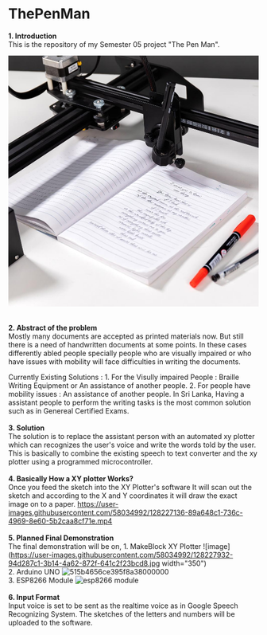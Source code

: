 # ThePenMan
<b> 1. Introduction</b> <br>
   This is the repository of my Semester 05 project "The Pen Man". 
   <p align="center">
   <img src="https://github.com/soujanyalohanathen/ThePenMan/blob/main/Imgs/plotter%20writing.jpg" width="auto">
   </p>
   <br>
<b> 2. Abstract of the problem </b> <br>
   Mostly many documents are accepted as printed materials now. But still there is a need of handwritten documents at some points. In these cases differently abled people specially people who are visually impaired or who have issues with mobility will face difficulties in writing the documents.
   
   Currently Existing Solutions : 
         1. For the Visully impaired People : Braille Writing Equipment or An assistance of another people.
         2. For people have mobility issues : An assistance of another people.
   In Sri Lanka, Having a assistant people to perform the writing tasks is the most common solution such as in Genereal Certified Exams. 
   <br>
   <br>
<b> 3. Solution</b> <br>
   The solution is to replace the assistant person with an automated xy plotter which can recognizes the user's voice and write the words told by the user.
   This is basically to combine the existing speech to text converter and the xy plotter using a programmed microcontroller.
   <br>
   <br>
<b> 4. Basically How a XY plotter Works? </b> <br>
    Once you feed the sketch into the XY Plotter's software It will scan out the sketch and according to the X and Y coordinates it will draw the exact image on to a paper.
https://user-images.githubusercontent.com/58034992/128227136-89a648c1-736c-4969-8e60-5b2caa8cf71e.mp4
   <br>
   <br>
<b> 5. Planned Final Demonstration </b><br>
   The final demonstration will be on,
      1. MakeBlock XY Plotter
      ![image](https://user-images.githubusercontent.com/58034992/128227932-94d287c1-3b14-4a62-872f-641c2f23bcd8.jpg width="350") 
      <br>
      2. Arduino UNO
      ![515b4656ce395f8a38000000](https://user-images.githubusercontent.com/58034992/128227993-021dda2f-d6cd-4598-bfc0-c87ddfbfccac.png)
      <br>
      3. ESP8266 Module
      ![esp8266 module](https://user-images.githubusercontent.com/58034992/128228070-4cf643de-2d89-43e5-a1d3-f611c8d91df2.jpg)
<br>
<br>
 <b> 6. Input Format </b><br>
   Input voice is set to be sent as the realtime voice as in Google Speech Recognizing System. 
   The sketches of the letters and numbers will be uploaded to the software.
 
      
